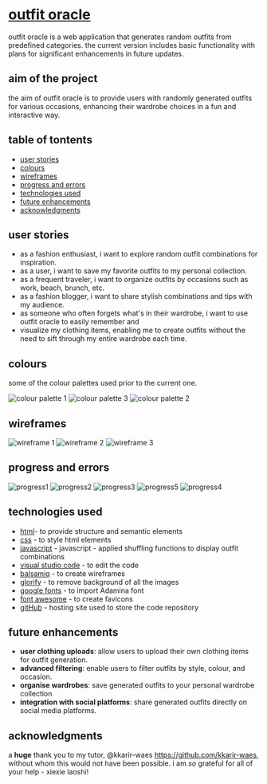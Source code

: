 # [outfit oracle](https://elfitron.github.io/outfit-oracle/) 


outfit oracle is a web application that generates random outfits from predefined categories. the current 
version includes basic functionality with plans for significant enhancements in future updates.


## aim of the project

the aim of outfit oracle is to provide users with randomly generated outfits for various occasions, 
enhancing their wardrobe choices in a fun and interactive way. 


## table of tontents

- [user stories](#user-stories)
- [colours](#colours)
- [wireframes](#wireframes)
- [progress and errors](#progress-and-errors)
- [technologies used](#technologies-used)
- [future enhancements](#future-enhancements)
- [acknowledgments](#acknowledgments)


## user stories

- as a fashion enthusiast, i want to explore random outfit combinations for inspiration.
- as a user, i want to save my favorite outfits to my personal collection.
- as a frequent traveler, i want to organize outfits by occasions such as work, beach, brunch, etc.
- as a fashion blogger, i want to share stylish combinations and tips with my audience.
- as someone who often forgets what's in their wardrobe, i want to use outfit oracle to easily remember and
- visualize my clothing items, enabling me to create outfits without the need to sift through my entire wardrobe each time.


## colours

some of the colour palettes used prior to the current one. 

![colour palette 1](readme/coolors.png)
![colour palette 3](readme/coolors3.png)
![colour palette 2](readme/coolors2.png)



## wireframes

![wireframe 1](readme/wireframe1.png)
![wireframe 2](readme/wireframe3.png)
![wireframe 3](readme/wireframe4.png)


## progress and errors

![progress1](readme/process1.png)
![progress2](readme/process2.png)
![progress3](readme/process.png)
![progress5](readme/progress.png)
![progress4](readme/process3.png)


## technologies used

- [html](https://web.dev/learn/html/overview/)- to provide structure and semantic elements 
- [css](https://developer.mozilla.org/en-US/docs/Web/CSS) - to style html elements
- [javascript](https://www.javascript.com) - javascript - applied shuffling functions to display outfit combinations
- [visual studio code](https://code.visualstudio.com/) - to edit the code
- [balsamiq](https://balsamiq.com/) - to create wireframes
- [glorify](https://glorify.com/) - to remove background of all the images
- [google fonts](https://fonts.google.com/) - to import Adamina font
- [font awesome](https://fontawesome.com/) - to create favicons
- [gitHub](https://github.com/) - hosting site used to store the code repository


## future enhancements

- **user clothing uploads**: allow users to upload their own clothing items for outfit generation.
- **advanced filtering**: enable users to filter outfits by style, colour, and occasion.
- **organise wardrobes**: save generated outfits to your personal wardrobe collection
- **integration with social platforms**: share generated outfits directly on social media platforms.


## acknowledgments

a **huge** thank you to my tutor, @kkarir-waes https://github.com/kkarir-waes, without whom this would not have been possible.
i am *so* grateful for all of your help - xiexie laoshi!

